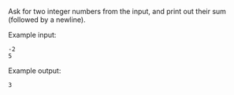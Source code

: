 Ask for two integer numbers from the input, and print out their sum (followed by a newline).

Example input:
```
-2
5
```

Example output:
```
3
```